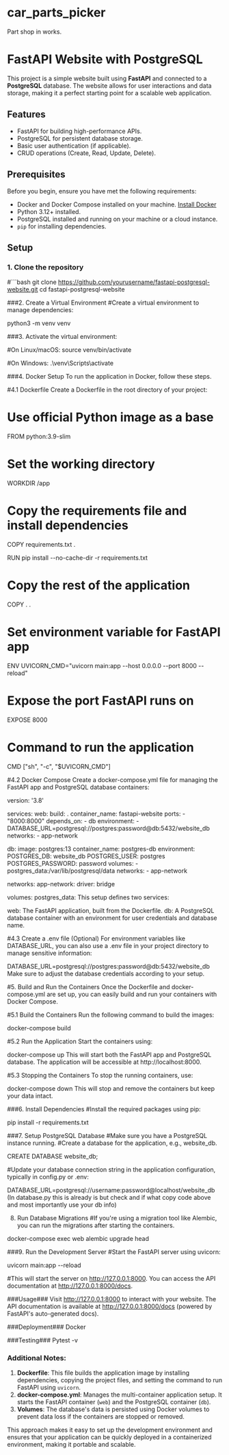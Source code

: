 # car_parts_picker
Part shop in works.
# FastAPI Website with PostgreSQL

This project is a simple website built using **FastAPI** and connected to a **PostgreSQL** database. The website allows for user interactions and data storage, making it a perfect starting point for a scalable web application.

## Features
- FastAPI for building high-performance APIs.
- PostgreSQL for persistent database storage.
- Basic user authentication (if applicable).
- CRUD operations (Create, Read, Update, Delete).

## Prerequisites

Before you begin, ensure you have met the following requirements:
- Docker and Docker Compose installed on your machine. [Install Docker](https://docs.docker.com/get-docker/)
- Python 3.12+ installed.
- PostgreSQL installed and running on your machine or a cloud instance.
- `pip` for installing dependencies.

## Setup

### 1. Clone the repository

#```bash
git clone https://github.com/yourusername/fastapi-postgresql-website.git
cd fastapi-postgresql-website


###2. Create a Virtual Environment
#Create a virtual environment to manage dependencies:

python3 -m venv venv


###3. Activate the virtual environment:

#On Linux/macOS:
source venv/bin/activate

#On Windows:
.\venv\Scripts\activate

###4. Docker Setup
To run the application in Docker, follow these steps.

#4.1 Dockerfile
Create a Dockerfile in the root directory of your project:

# Use official Python image as a base
FROM python:3.9-slim

# Set the working directory
WORKDIR /app

# Copy the requirements file and install dependencies
COPY requirements.txt .

RUN pip install --no-cache-dir -r requirements.txt

# Copy the rest of the application
COPY . .

# Set environment variable for FastAPI app
ENV UVICORN_CMD="uvicorn main:app --host 0.0.0.0 --port 8000 --reload"

# Expose the port FastAPI runs on
EXPOSE 8000

# Command to run the application
CMD ["sh", "-c", "$UVICORN_CMD"]

#4.2 Docker Compose
Create a docker-compose.yml file for managing the FastAPI app and PostgreSQL database containers:

version: '3.8'

services:
  web:
    build: .
    container_name: fastapi-website
    ports:
      - "8000:8000"
    depends_on:
      - db
    environment:
      - DATABASE_URL=postgresql://postgres:password@db:5432/website_db
    networks:
      - app-network

  db:
    image: postgres:13
    container_name: postgres-db
    environment:
      POSTGRES_DB: website_db
      POSTGRES_USER: postgres
      POSTGRES_PASSWORD: password
    volumes:
      - postgres_data:/var/lib/postgresql/data
    networks:
      - app-network

networks:
  app-network:
    driver: bridge

volumes:
  postgres_data:
This setup defines two services:

web: The FastAPI application, built from the Dockerfile.
db: A PostgreSQL database container with an environment for user credentials and database name.

#4.3 Create a .env file (Optional)
For environment variables like DATABASE_URL, you can also use a .env file in your project directory to manage sensitive information:

DATABASE_URL=postgresql://postgres:password@db:5432/website_db
Make sure to adjust the database credentials according to your setup.

#5. Build and Run the Containers
Once the Dockerfile and docker-compose.yml are set up, you can easily build and run your containers with Docker Compose.

#5.1 Build the Containers
Run the following command to build the images:

docker-compose build

#5.2 Run the Application
Start the containers using:

docker-compose up
This will start both the FastAPI app and PostgreSQL database. The application will be accessible at http://localhost:8000.

#5.3 Stopping the Containers
To stop the running containers, use:

docker-compose down
This will stop and remove the containers but keep your data intact.


###6. Install Dependencies
#Install the required packages using pip:

pip install -r requirements.txt


###7. Setup PostgreSQL Database
#Make sure you have a PostgreSQL instance running.
#Create a database for the application, e.g., website_db.

CREATE DATABASE website_db;

#Update your database connection string in the application configuration, typically in config.py or .env:

DATABASE_URL=postgresql://username:password@localhost/website_db
(In database.py this is already is but check and if what copy code above and most importantly use your db info)


8. Run Database Migrations
#If you're using a migration tool like Alembic, you can run the migrations after starting the containers.

docker-compose exec web alembic upgrade head


###9. Run the Development Server
#Start the FastAPI server using uvicorn:

uvicorn main:app --reload

#This will start the server on http://127.0.0.1:8000. You can access the API documentation at http://127.0.0.1:8000/docs.



###Usage###
Visit http://127.0.0.1:8000 to interact with your website.
The API documentation is available at http://127.0.0.1:8000/docs (powered by FastAPI's auto-generated docs).

###Deployment###
Docker

###Testing###
Pytest -v <file name>




### Additional Notes:
1. **Dockerfile**: This file builds the application image by installing dependencies, copying the project files, and setting the command to run FastAPI using `uvicorn`.
2. **docker-compose.yml**: Manages the multi-container application setup. It starts the FastAPI container (`web`) and the PostgreSQL container (`db`).
3. **Volumes**: The database's data is persisted using Docker volumes to prevent data loss if the containers are stopped or removed.

This approach makes it easy to set up the development environment and ensures that your application can be quickly deployed in a containerized environment, making it portable and scalable.
